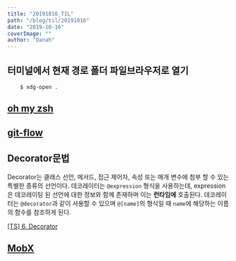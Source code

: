 ```yaml
---
title: "20191016_TIL"
path: "/blog/til/20191016"
date: "2019-10-16"
coverImage: ""
author: "Danah"
---
```


## 터미널에서 현재 경로 폴더 파일브라우저로 열기

```shell
    $ xdg-open .
```

## [oh my zsh](../OS/Linux/ohmyzsh.md)

## [git-flow](../React/gitflow.md)

## Decorator문법

Decorator는 클래스 선언, 메서드, 접근 제어자, 속성 또는 매개 변수에 첨부 할 수 있는 특별한 종류의 선언이다. 데코레이터는 `@expression` 형식을 사용하는데, expression은 데코레이팅 된 선언에 대한 정보와 함께 존재하며 이는 **런타임에** 호출된다. 데코레이터는 `@decorator`과 같이 사용할 수 있으며 `@[name]`의 형식일 때 `name`에 해당하는 이름의 함수를 참조하게 된다.

[[TS] 6. Decorator](https://jaeyeophan.github.io/2018/01/09/TS-6-Decorator/)

## [MobX](../React/mobx.md)
